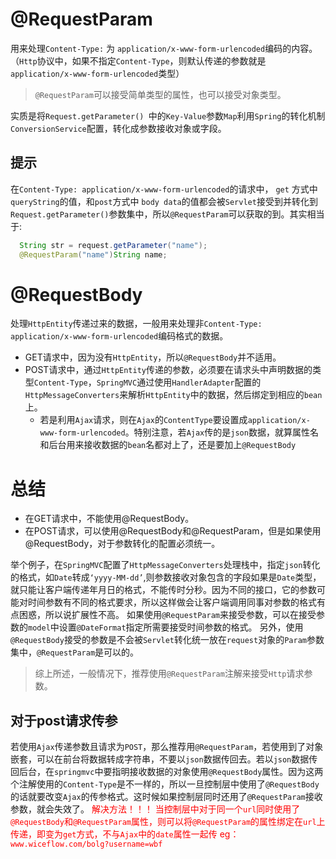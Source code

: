 # @RequestParam  
用来处理`Content-Type:` 为 `application/x-www-form-urlencoded`编码的内容。（`Http`协议中，如果不指定`Content-Type`，则默认传递的参数就是`application/x-www-form-urlencoded`类型）

>`@RequestParam`可以接受简单类型的属性，也可以接受对象类型。

实质是将`Request.getParameter() `中的`Key-Value`参数`Map`利用`Spring`的转化机制`ConversionService`配置，转化成参数接收对象或字段。

## 提示
在`Content-Type: application/x-www-form-urlencoded`的请求中， `get` 方式中`queryString`的值，和`post`方式中 `body data`的值都会被`Servlet`接受到并转化到`Request.getParameter()`参数集中，所以`@RequestParam`可以获取的到。其实相当于:
```java
  String str = request.getParameter("name");
  @RequestParam("name")String name;
```
# @RequestBody
处理`HttpEntity`传递过来的数据，一般用来处理非`Content-Type: application/x-www-form-urlencoded`编码格式的数据。
- GET请求中，因为没有`HttpEntity`，所以`@RequestBody`并不适用。
- POST请求中，通过`HttpEntity`传递的参数，必须要在请求头中声明数据的类型`Content-Type`，`SpringMVC`通过使用`HandlerAdapter`配置的`HttpMessageConverters`来解析`HttpEntity`中的数据，然后绑定到相应的`bean`上。
  - 若是利用`Ajax`请求，则在`Ajax`的`ContentType`要设置成`application/x-www-form-urlencoded`。特别注意，若`Ajax`传的是`json`数据，就算属性名和后台用来接收数据的`bean`名都对上了，还是要加上`@RequestBody`

# 总结
- 在GET请求中，不能使用@RequestBody。
- 在POST请求，可以使用@RequestBody和@RequestParam，但是如果使用@RequestBody，对于参数转化的配置必须统一。

举个例子，在`SpringMVC`配置了`HttpMessageConverters`处理栈中，指定`json`转化的格式，如`Date`转成`‘yyyy-MM-dd’`,则参数接收对象包含的字段如果是`Date`类型，就只能让客户端传递年月日的格式，不能传时分秒。因为不同的接口，它的参数可能对时间参数有不同的格式要求，所以这样做会让客户端调用同事对参数的格式有点困惑，所以说扩展性不高。
如果使用`@RequestParam`来接受参数，可以在接受参数的`model`中设置`@DateFormat`指定所需要接受时间参数的格式。
另外，使用`@RequestBody`接受的参数是不会被`Servlet`转化统一放在`request`对象的`Param`参数集中，`@RequestParam`是可以的。

>综上所述，一般情况下，推荐使用`@RequestParam`注解来接受`Http`请求参数。

## 对于post请求传参
若使用`Ajax`传递参数且请求为`POST`，那么推荐用`@RequestParam`，若使用到了对象嵌套，可以在前台将数据转成字符串，不要以`json`数据传回去。若以`json`数据传回后台，在`springmvc`中要指明接收数据的对象使用`@RequestBody`属性。因为这两个注解使用的`Content-Type`是不一样的，所以一旦控制层中使用了`@RequestBody`的话就要改变`Ajax`的传参格式。这时候如果控制层同时还用了`@RequestParam`接收参数，就会失效了。
<font color=red>解决方法！！！ 当控制层中对于同一个`url`同时使用了`@RequestBody`和`@RequestParam`属性，则可以将`@RequestParam`的属性绑定在`url`上传递，即变为`get`方式，不与`Ajax`中的`date`属性一起传
eg：  `www.wiceflow.com/bolg?username=wbf`
